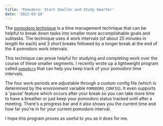 ```yaml
---
title: 'Pomodoro: Start Smaller and Study Smarter'
date: '2022-03-28'
---
```


The [pomodoro technique](https://en.wikipedia.org/wiki/Pomodoro_Technique) is a time management technique
that can be helpful to break down tasks into smaller more accomplishable goals and subtasks.
The technique uses 4 work intervals (of about 25 minutes in length for each) and 3 short breaks followed by a longer
break at the end of the 4 pomodoro work intervals.

This technique can prove helpful for studying and completing work over the course of these smaller segments.
I recently wrote up a lightweight program called [`pomodoro`](https://github.com/jmdaemon/pomodoro) that
can help you keep track of your pomodoro time intervals.

The four work periods are adjustable through a custom config file (which is determined by the environment
variable `POMODORO_CONFIG`). It even supports a 'pause' feature which occurs after your break so you can take
more time to have a breather or just keep your pomodoro status tracked until after a meeting.
There's a progress bar and it also shows you the current time and how far you're in for
your current pomodoro interval.

I hope this program proves as useful to you as it does for me.
